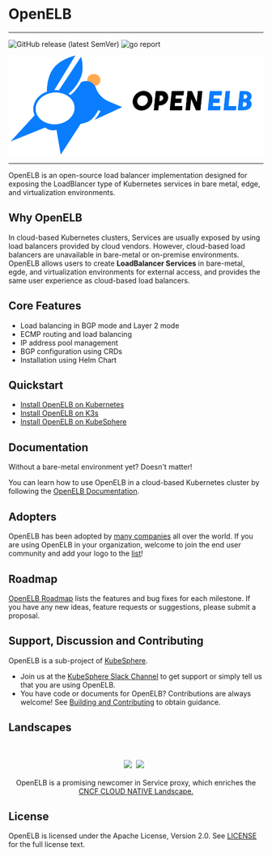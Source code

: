 # OpenELB 
--------------
![GitHub release (latest SemVer)](https://img.shields.io/github/v/release/kubesphere/openelb) ![go report](https://goreportcard.com/badge/github.com/kubesphere/openelb)

![OpenELB Logo](./doc/logo/color-horizontal.svg)

---

OpenELB is an open-source load balancer implementation designed for exposing the LoadBlancer type of Kubernetes services in bare metal, edge, and virtualization environments.

## Why OpenELB

In cloud-based Kubernetes clusters, Services are usually exposed by using load balancers provided by cloud vendors. However, cloud-based load balancers are unavailable in bare-metal or on-premise environments. OpenELB allows users to create **LoadBalancer Services** in bare-metal, egde, and virtualization environments for external access, and provides the same user experience as cloud-based load balancers.

## Core Features

- Load balancing in BGP mode and Layer 2 mode
- ECMP routing and load balancing
- IP address pool management
- BGP configuration using CRDs
- Installation using Helm Chart

## Quickstart

- [Install OpenELB on Kubernetes](https://porterlb.io/docs/getting-started/installation/install-porter-on-kubernetes/)
- [Install OpenELB on K3s](https://porterlb.io/docs/getting-started/installation/install-porter-on-k3s/)
- [Install OpenELB on KubeSphere](https://porterlb.io/docs/getting-started/installation/install-porter-on-kubesphere/)

## Documentation

Without a bare-metal environment yet? Doesn't matter!

You can learn how to use OpenELB in a cloud-based Kubernetes cluster by following the [OpenELB Documentation](https://porterlb.io/docs/).

## Adopters

OpenELB has been adopted by [many companies](./ADOPTERS.md) all over the world. If you are using OpenELB in your organization, welcome to join the end user community and add your logo to the [list](./ADOPTERS.md)!

## Roadmap

[OpenELB Roadmap](doc/roadmap.md) lists the features and bug fixes for each milestone. If you have any new ideas, feature requests or suggestions, please submit a proposal. 

## Support, Discussion and Contributing

OpenELB is a sub-project of [KubeSphere](https://github.com/kubesphere/kubesphere).

* Join us at the [KubeSphere Slack Channel](https://kubesphere.slack.com/join/shared_invite/enQtNTE3MDIxNzUxNzQ0LTZkNTdkYWNiYTVkMTM5ZThhODY1MjAyZmVlYWEwZmQ3ODQ1NmM1MGVkNWEzZTRhNzk0MzM5MmY4NDc3ZWVhMjE#/) to get support or simply tell us that you are using OpenELB.
* You have code or documents for OpenELB? Contributions are always welcome! See [Building and Contributing](https://porterlb.io/docs/building-and-contributing/) to obtain guidance.

## Landscapes

<p align="center">
<br/><br/>
<img src="https://landscape.cncf.io/images/left-logo.svg" width="150"/>&nbsp;&nbsp;<img src="https://landscape.cncf.io/images/right-logo.svg" width="200"/>&nbsp;&nbsp;
<br/><br/>
OpenELB is a promising newcomer in Service proxy, which enriches the <a href="https://landscape.cncf.io/landscape=observability-and-analysis&license=apache-license-2-0">CNCF CLOUD NATIVE Landscape.
</a>
</p>


## License

OpenELB is licensed under the Apache License, Version 2.0. See [LICENSE](./LICENSE) for the full license text.
